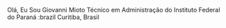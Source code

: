 Olá, Eu Sou Giovanni Mioto
Técnico em Administração do Instituto Federal do Paraná
:brazil Curitiba, Brasil
